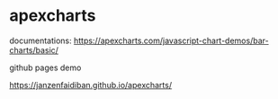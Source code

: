# apexcharts

documentations: 
https://apexcharts.com/javascript-chart-demos/bar-charts/basic/

github pages demo

https://janzenfaidiban.github.io/apexcharts/